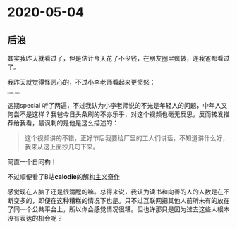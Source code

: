 # 2020-05-04

## 后浪

其实我昨天就看过了，但是估计今天花了不少钱，在朋友圈里疯转，连我爸都看过了。

我昨天就觉得怪恶心的，不过小李老师看起来更愤怒：



<img src="https://tva1.sinaimg.cn/large/007S8ZIlly1gega2k5iurj30u01frqb2.jpg" alt="IMG_7343" style="zoom:33%;" />

这期special 听了两遍，不过我认为小李老师说的不光是年轻人的问题，中年人又何尝不是这样？我爸今日头条刷的不亦乐乎，对这个视频也毫无反思，反而转发推荐给我看，最讽刺的是他是这么描述的：

> 这个视频讲的不错，正好节后我要给厂里的工人们讲话，不知道讲什么好，我来从这上面抄几句下来。

简直一个自同构！

不过顺便看了B站**calodie**的[解构主义奇作](https://www.bilibili.com/video/BV1LK4y187Gf?p=1)

感觉现在人脑子还是很清醒的嘛。总得来说，我认为读书和向善的人的人数是在不断变多的，即便在这种糟糕的情况下也是。只不过互联网把其他人前所未有的放在了同一个公共平台上，所以你会感觉情况很糟。但也许那只是因为过去这些人根本没有表达的机会呢？

